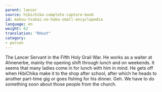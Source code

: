 ```yaml
---
parent: lancer
source: hibichika-complete-capture-book
id: mahou-tsukai-no-hako-small-encyclopedia
language: en
weight: 62
translation: "RHuot"
category:
- person
---
```


The Lancer Servant in the Fifth Holy Grail War. He works as a waiter at Ahnenerbe, mainly the opening shift through lunch and on weekends. It seems that many ladies come in for lunch with him in mind. He gets off when HibiChika make it to the shop after school, after which he heads to another part-time gig or goes fishing for his dinner. Geh. We have to do something soon about those people from the church.

